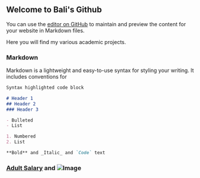 ## Welcome to Bali's Github

You can use the [editor on GitHub](https://github.com/Baldip-S/baldip-s.github.io/edit/main/index.md) to maintain and preview the content for your website in Markdown files.

Here you will find my various academic projects.

### Markdown

Markdown is a lightweight and easy-to-use syntax for styling your writing. It includes conventions for

```markdown
Syntax highlighted code block

# Header 1
## Header 2
### Header 3

- Bulleted
- List

1. Numbered
2. List

**Bold** and _Italic_ and `Code` text
```

### [Adult Salary](Report.htm) and ![Image](src)



